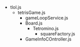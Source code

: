 
 * tlol.js
    * tetrisGame.js
       * gameLoopService.js
       * Board.js
          * Tetromino.js
             * squareFactory.js
       * GameInfoCOntroller.js
